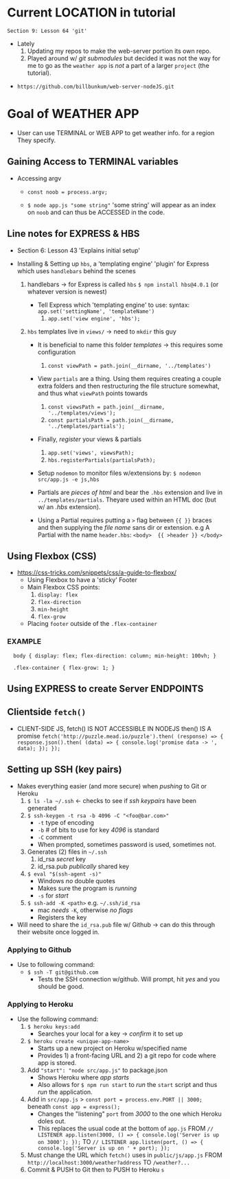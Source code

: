 # Current LOCATION in tutorial
	Section 9: Lesson 64 'git'

+ Lately
	1. Updating my repos to make the web-server portion its own repo.
	2. Played around w/ *git submodules* but decided it was not the way for me to go as the `weather app` is *not* a part of a larger `project` (the tutorial).

* `https://github.com/billbunkum/web-server-nodeJS.git`

# Goal of WEATHER APP

* User can use TERMINAL or WEB APP to get weather info. for a region They specify.

## Gaining Access to TERMINAL variables

* Accessing argv
	+ `const noob = process.argv;`
	
	+ `$ node app.js "some string"` 'some string' will appear as an index on `noob` and can thus be ACCESSED in the code.

## Line notes for EXPRESS & HBS
* Section 6: Lesson 43 'Explains initial setup'

* Installing & Setting up `hbs`, a 'templating engine' 'plugin' for Express which uses `handlebars` behind the scenes	
	1. handlebars -> for Express is called `hbs`
		`$ npm install hbs@4.0.1` (or whatever version is newest)
	
		+ Tell Express which 'templating engine' to use:
			syntax: `app.set('settingName', 'templateName')`
			1. `app.set('view engine', 'hbs');`

	2. `hbs` templates live in `views/` -> need to `mkdir` this guy

		+ It is beneficial to name this folder *templates* -> this requires some configuration
			1. `const viewPath = path.join(__dirname, '../templates')`

		+ View `partials` are a thing. Using them requires creating a couple extra folders and then restructuring the file structure somewhat, and thus what `viewPath` points towards
			1. `const viewsPath = path.join(__dirname, '../templates/views');`
			2. `const partialsPath = path.join(__dirname, '../templates/partials');`

		+ Finally, *register* your views & partials
			1. `app.set('views', viewsPath);`
			2. `hbs.registerPartials(partialsPath);`

		+ Setup `nodemon` to monitor files w/extensions by:
			`$ nodemon src/app.js -e js,hbs`

		+ Partials are *pieces of html* and bear the `.hbs` extension and live in `../templates/partials`. Theyare used within an HTML doc (but w/ an *.hbs* extension). 

		+ Using a Partial requires putting a `>` flag between `{{ }}` braces and then supplying the *file name* sans dir or extension. 
			e.g A Partial with the name `header.hbs`:
				`<body> 
					{{ >header }}
				</body>`

## Using Flexbox (CSS)
* https://css-tricks.com/snippets/css/a-guide-to-flexbox/
	+ Using Flexbox to have a 'sticky' Footer
	+ Main Flexbox CSS points:
		1. `display: flex` 
		2. `flex-direction` 
		3. `min-height` 
		4. `flex-grow`
	+ Placing `footer` outside of the `.flex-container`

### EXAMPLE
`	body {
		display: flex;
		flex-direction: column;
		min-height: 100vh;
	}
`

`	.flex-container {
		flex-grow: 1;
	}
`

## Using EXPRESS to create Server ENDPOINTS

## Clientside `fetch()`

* CLIENT-SIDE JS, fetch() IS NOT ACCESSIBLE IN NODEJS
then() IS A promise
`fetch('http://puzzle.mead.io/puzzle').then( (response) => {
	response.json().then( (data) => {
		console.log('promise data -> ', data);
	});
});`

## Setting up SSH (key pairs)
* Makes everything easier (and more secure) when *pushing* to Git or Heroku
	1. `$ ls -la ~/.ssh` <- checks to see if *ssh keypairs* have been generated
	2. `$ ssh-keygen -t rsa -b 4096 -C "<foo@bar.com>"`
		+ `-t` type of encoding
		+ `-b` # of bits to use for key *4096* is standard
		+ `-C` comment
		+ When prompted, sometimes password is used, sometimes not.
	3. Generates (2) files in `~/.ssh`
		1. id_rsa *secret* key
		2. id_rsa.pub *publically* shared key
	4. `$ eval "$(ssh-agent -s)"` 
		+ Windows *no* double quotes
		+ Makes sure the program is *running*
		+ `-s` for *start*
	5. `$ ssh-add -K <path>` e.g. `~/.ssh/id_rsa`
		+ mac *needs* `-K`, otherwise *no flags*
		+ Registers the key
* Will need to share the `id_rsa.pub` file w/ Github -> can do this through their website once logged in.

### Applying to Github
* Use to following command:
	+ `$ ssh -T git@github.com`
		+ Tests the SSH connection w/github. Will prompt, hit *yes* and you should be good.

### Applying to Heroku
* Use the following command:
	1. `$ heroku keys:add`
		+ Searches your local for a key -> *confirm* it to set up
	2. `$ heroku create <unique-app-name>`
		+ Starts up a new project on Heroku w/specified name
		+ Provides 1) a front-facing URL and 2) a git repo for code where app is stored.
	3. Add `"start": "node src/app.js"` to package.json
		+ Shows Heroku where *app starts*
		+ Also allows for `$ npm run start` to *run* the `start` script and thus *run* the application.
	4. Add in `src/app.js` > `const port = process.env.PORT || 3000;` beneath `const app = express();`
		+ Changes the "listening" `port` from *3000* to the one which Heroku doles out. 
		+ This replaces the usual code at the bottom of `app.js`
		FROM `// LISTENER
app.listen(3000, () => {
	console.log('Server is up on 3000');
});` TO
`// LISTENER
app.listen(port, () => {
	console.log('Server is up on ' + port);
});`
	5. Must change the URL which `fetch()` uses in `public/js/app.js`
	FROM `http://localhost:3000/weather?address` TO `/weather?...` 
	6. Commit & PUSH to Git then to PUSH to Heroku
	`s` 